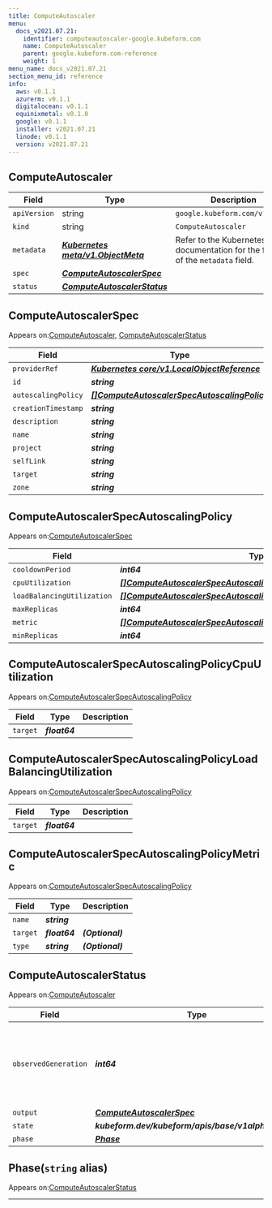 ```yaml
---
title: ComputeAutoscaler
menu:
  docs_v2021.07.21:
    identifier: computeautoscaler-google.kubeform.com
    name: ComputeAutoscaler
    parent: google.kubeform.com-reference
    weight: 1
menu_name: docs_v2021.07.21
section_menu_id: reference
info:
  aws: v0.1.1
  azurerm: v0.1.1
  digitalocean: v0.1.1
  equinixmetal: v0.1.0
  google: v0.1.1
  installer: v2021.07.21
  linode: v0.1.1
  version: v2021.07.21
---
```


## ComputeAutoscaler
| Field | Type | Description |
| ------ | ----- | ----------- |
| `apiVersion` | string | `google.kubeform.com/v1alpha1` |
|    `kind` | string | `ComputeAutoscaler` |
| `metadata` | ***[Kubernetes meta/v1.ObjectMeta](https://v1-18.docs.kubernetes.io/docs/reference/generated/kubernetes-api/v1.18/#objectmeta-v1-meta)***|Refer to the Kubernetes API documentation for the fields of the `metadata` field.|
| `spec` | ***[ComputeAutoscalerSpec](#computeautoscalerspec)***||
| `status` | ***[ComputeAutoscalerStatus](#computeautoscalerstatus)***||
## ComputeAutoscalerSpec

Appears on:[ComputeAutoscaler](#computeautoscaler), [ComputeAutoscalerStatus](#computeautoscalerstatus)

| Field | Type | Description |
| ------ | ----- | ----------- |
| `providerRef` | ***[Kubernetes core/v1.LocalObjectReference](https://v1-18.docs.kubernetes.io/docs/reference/generated/kubernetes-api/v1.18/#localobjectreference-v1-core)***||
| `id` | ***string***||
| `autoscalingPolicy` | ***[[]ComputeAutoscalerSpecAutoscalingPolicy](#computeautoscalerspecautoscalingpolicy)***||
| `creationTimestamp` | ***string***| ***(Optional)*** |
| `description` | ***string***| ***(Optional)*** |
| `name` | ***string***||
| `project` | ***string***| ***(Optional)*** |
| `selfLink` | ***string***| ***(Optional)*** |
| `target` | ***string***||
| `zone` | ***string***| ***(Optional)*** |
## ComputeAutoscalerSpecAutoscalingPolicy

Appears on:[ComputeAutoscalerSpec](#computeautoscalerspec)

| Field | Type | Description |
| ------ | ----- | ----------- |
| `cooldownPeriod` | ***int64***| ***(Optional)*** |
| `cpuUtilization` | ***[[]ComputeAutoscalerSpecAutoscalingPolicyCpuUtilization](#computeautoscalerspecautoscalingpolicycpuutilization)***| ***(Optional)*** |
| `loadBalancingUtilization` | ***[[]ComputeAutoscalerSpecAutoscalingPolicyLoadBalancingUtilization](#computeautoscalerspecautoscalingpolicyloadbalancingutilization)***| ***(Optional)*** |
| `maxReplicas` | ***int64***||
| `metric` | ***[[]ComputeAutoscalerSpecAutoscalingPolicyMetric](#computeautoscalerspecautoscalingpolicymetric)***| ***(Optional)*** |
| `minReplicas` | ***int64***||
## ComputeAutoscalerSpecAutoscalingPolicyCpuUtilization

Appears on:[ComputeAutoscalerSpecAutoscalingPolicy](#computeautoscalerspecautoscalingpolicy)

| Field | Type | Description |
| ------ | ----- | ----------- |
| `target` | ***float64***||
## ComputeAutoscalerSpecAutoscalingPolicyLoadBalancingUtilization

Appears on:[ComputeAutoscalerSpecAutoscalingPolicy](#computeautoscalerspecautoscalingpolicy)

| Field | Type | Description |
| ------ | ----- | ----------- |
| `target` | ***float64***||
## ComputeAutoscalerSpecAutoscalingPolicyMetric

Appears on:[ComputeAutoscalerSpecAutoscalingPolicy](#computeautoscalerspecautoscalingpolicy)

| Field | Type | Description |
| ------ | ----- | ----------- |
| `name` | ***string***||
| `target` | ***float64***| ***(Optional)*** |
| `type` | ***string***| ***(Optional)*** |
## ComputeAutoscalerStatus

Appears on:[ComputeAutoscaler](#computeautoscaler)

| Field | Type | Description |
| ------ | ----- | ----------- |
| `observedGeneration` | ***int64***| ***(Optional)*** Resource generation, which is updated on mutation by the API Server.|
| `output` | ***[ComputeAutoscalerSpec](#computeautoscalerspec)***| ***(Optional)*** |
| `state` | ***kubeform.dev/kubeform/apis/base/v1alpha1.State***| ***(Optional)*** |
| `phase` | ***[Phase](#phase)***| ***(Optional)*** |
## Phase(`string` alias)

Appears on:[ComputeAutoscalerStatus](#computeautoscalerstatus)

---
